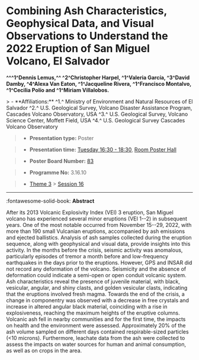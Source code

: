 # Combining Ash Characteristics, Geophysical Data, and Visual Observations to Understand the 2022 Eruption of San Miguel Volcano, El Salvador

**^^^1^Dennis Lemus,^^  ^2^Christopher Harpel, ^1^Valeria García, ^3^David Damby, ^4^Alexa Van Eaton, ^1^Jacqueline Rivera, ^1^Francisco Montalvo, ^1^Cecilia Polío and ^1^Miriam Villalobos.**

<!-- more -->> - **Affiliations:** ^1.^ Ministry of Environment and Natural Resources of El Salvador ^2.^ U.S. Geological Survey, Volcano Disaster Assistance Program, Cascades Volcano Observatory, USA ^3.^ U.S. Geological Survey, Volcano Science Center, Moffett Field, USA ^4.^ U.S. Geological Survey Cascades Volcano Observatory 

> - **Presentation type:** Poster

> - **Presentation time:** [Tuesday 16:30 - 18:30](../sessions_comparison.md#__tabbed_2_6), [Room Poster Hall](../maps_venue.md#__tabbed_1_1)

> - **Poster Board Number:** [83](../map_poster_boards.md#tuesday)

> - **Programme No:** 3.16.10

> - [Theme 3](../theme3.md) > [Session 16](../sessions/session-3-16.md)

--- 

:fontawesome-solid-book: **Abstract**

After its 2013 Volcanic Explosivity Index (VEI) 3 eruption, San Miguel volcano has experienced several minor eruptions (VEI 1--2) in subsequent years. One of the most notable occurred from November 15--29, 2022, with more than 190 small Vulcanian eruptions, accompanied by ash emissions and ejected ballistics. Analysis of ash samples collected during the eruption sequence, along with geophysical and visual data, provide insights into this activity. In the months before the crisis, seismic activity was anomalous, particularly episodes of tremor a month before and low-frequency earthquakes in the days prior to the eruptions. However, GPS and INSAR did not record any deformation of the volcano. Seismicity and the absence of deformation could indicate a semi-open or open conduit volcanic system. Ash characteristics reveal the presence of juvenile material, with black, vesicular, angular, and shiny clasts, and golden vesicular clasts, indicating that the eruptions involved fresh magma. Towards the end of the crisis, a change in componentry was observed with a decrease in free crystals and increase in altered angular black material, coinciding with a rise in explosiveness, reaching the maximum heights of the eruptive columns. Volcanic ash fell in nearby communities and for the first time, the impacts on health and the environment were assessed. Approximately 20% of the ash volume sampled on different days contained respirable-sized particles (<10 microns). Furthermore, leachate data from the ash were collected to assess the impacts on water sources for human and animal consumption, as well as on crops in the area.

